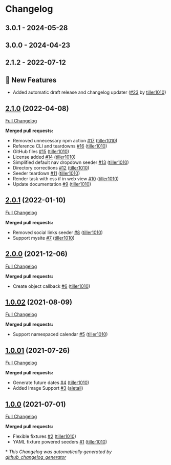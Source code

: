 # Changelog

## 3.0.1 - 2024-05-28




## 3.0.0 - 2024-04-23




## 2.1.2 - 2022-07-12
## 🎉 New Features
- Added automatic draft release and changelog updater ([#23](https://github.com/werkbot/silverstripe-module-seeder/pull/23) by [tiller1010](https://github.com/tiller1010))



## [2.1.0](https://github.com/werkbot/silverstripe-module-seeder/tree/2.1.0) (2022-04-08)

[Full Changelog](https://github.com/werkbot/silverstripe-module-seeder/compare/2.0.1...2.1.0)

**Merged pull requests:**

- Removed unnecessary npm action [\#17](https://github.com/werkbot/silverstripe-module-seeder/pull/17) ([tiller1010](https://github.com/tiller1010))
- Reference CLI and teardowns [\#16](https://github.com/werkbot/silverstripe-module-seeder/pull/16) ([tiller1010](https://github.com/tiller1010))
- GitHub files [\#15](https://github.com/werkbot/silverstripe-module-seeder/pull/15) ([tiller1010](https://github.com/tiller1010))
- License added [\#14](https://github.com/werkbot/silverstripe-module-seeder/pull/14) ([tiller1010](https://github.com/tiller1010))
- Simplified default nav dropdown seeder [\#13](https://github.com/werkbot/silverstripe-module-seeder/pull/13) ([tiller1010](https://github.com/tiller1010))
- Directory corrections [\#12](https://github.com/werkbot/silverstripe-module-seeder/pull/12) ([tiller1010](https://github.com/tiller1010))
- Seeder teardown [\#11](https://github.com/werkbot/silverstripe-module-seeder/pull/11) ([tiller1010](https://github.com/tiller1010))
- Render task with css if in web view [\#10](https://github.com/werkbot/silverstripe-module-seeder/pull/10) ([tiller1010](https://github.com/tiller1010))
- Update documentation [\#9](https://github.com/werkbot/silverstripe-module-seeder/pull/9) ([tiller1010](https://github.com/tiller1010))

## [2.0.1](https://github.com/werkbot/silverstripe-module-seeder/tree/2.0.1) (2022-01-10)

[Full Changelog](https://github.com/werkbot/silverstripe-module-seeder/compare/2.0.0...2.0.1)

**Merged pull requests:**

- Removed social links seeder [\#8](https://github.com/werkbot/silverstripe-module-seeder/pull/8) ([tiller1010](https://github.com/tiller1010))
- Support mysite [\#7](https://github.com/werkbot/silverstripe-module-seeder/pull/7) ([tiller1010](https://github.com/tiller1010))

## [2.0.0](https://github.com/werkbot/silverstripe-module-seeder/tree/2.0.0) (2021-12-06)

[Full Changelog](https://github.com/werkbot/silverstripe-module-seeder/compare/1.0.02...2.0.0)

**Merged pull requests:**

- Create object callback [\#6](https://github.com/werkbot/silverstripe-module-seeder/pull/6) ([tiller1010](https://github.com/tiller1010))

## [1.0.02](https://github.com/werkbot/silverstripe-module-seeder/tree/1.0.02) (2021-08-09)

[Full Changelog](https://github.com/werkbot/silverstripe-module-seeder/compare/1.0.01...1.0.02)

**Merged pull requests:**

- Support namespaced calendar [\#5](https://github.com/werkbot/silverstripe-module-seeder/pull/5) ([tiller1010](https://github.com/tiller1010))

## [1.0.01](https://github.com/werkbot/silverstripe-module-seeder/tree/1.0.01) (2021-07-26)

[Full Changelog](https://github.com/werkbot/silverstripe-module-seeder/compare/1.0.0...1.0.01)

**Merged pull requests:**

- Generate future dates [\#4](https://github.com/werkbot/silverstripe-module-seeder/pull/4) ([tiller1010](https://github.com/tiller1010))
- Added Image Support [\#3](https://github.com/werkbot/silverstripe-module-seeder/pull/3) ([aletail](https://github.com/aletail))

## [1.0.0](https://github.com/werkbot/silverstripe-module-seeder/tree/1.0.0) (2021-07-01)

[Full Changelog](https://github.com/werkbot/silverstripe-module-seeder/compare/3634b718a0e045c2a6f8fced7617e932cdcd6197...1.0.0)

**Merged pull requests:**

- Flexible fixtures [\#2](https://github.com/werkbot/silverstripe-module-seeder/pull/2) ([tiller1010](https://github.com/tiller1010))
- YAML fixture powered seeders [\#1](https://github.com/werkbot/silverstripe-module-seeder/pull/1) ([tiller1010](https://github.com/tiller1010))



\* *This Changelog was automatically generated by [github_changelog_generator](https://github.com/github-changelog-generator/github-changelog-generator)*
